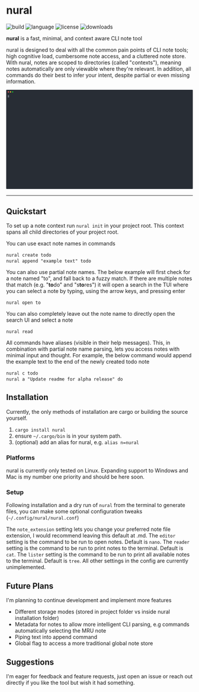 # nural
![build](https://img.shields.io/crates/v/nural) ![language](https://img.shields.io/badge/language-Rust-orange) ![license](https://img.shields.io/github/license/benj-8229/nural) ![downloads](https://img.shields.io/crates/d/nural)

**nural** is a fast, minimal, and context aware CLI note tool


nural is designed to deal with all the common pain points of CLI note tools; high cognitive load, cumbersome note access, and a cluttered note store.
With nural, notes are scoped to directories (called "contexts"), meaning notes automatically are only viewable where they're relevant. In addition, all commands do their best to infer your intent, despite partial or even missing information.

![demo gif](https://raw.githubusercontent.com/benj-8229/nural/6a1574422f22337010a9c1add36fa21f4375867f/repo/demo.svg)

------------

## Quickstart
To set up a note context run `nural init` in your project root. This context spans all child directories of your project root.

You can use exact note names in commands
```
nural create todo
nural append "example text" todo
```

You can also use partial note names. The below example will first check for a note named "to", and fall back to a fuzzy match. If there are multiple notes that match (e.g. "**to**do" and "s**to**res") it will open a search in the TUI where you can select a note by typing, using the arrow keys, and pressing enter
```
nural open to
```

You can also completely leave out the note name to directly open the search UI and select a note
```
nural read
```

All commands have aliases (visible in their help messages). This, in combination with partial note name parsing, lets you access notes with minimal input and thought. For example, the below command would append the example text to the end of the newly created todo note
```
nural c todo
nural a "Update readme for alpha release" do
```

## Installation
Currently, the only methods of installation are cargo or building the source yourself.

1. `cargo install nural`
2. ensure `~/.cargo/bin` is in your system path.
3. (optional) add an alias for nural, e.g. `alias n=nural`

### Platforms
nural is currently only tested on Linux. Expanding support to Windows and Mac is my number one priority and should be here soon.

### Setup
Following installation and a dry run of `nural` from the terminal to generate files, you can make some optional configuration tweaks (`~/.config/nural/nural.conf`)

The `note_extension` setting lets you change your preferred note file extension, I would recommend leaving this default at .md.
The `editor` setting is the command to be run to open notes. Default is `nano`.
The `reader` setting is the command to be run to print notes to the terminal. Default is `cat`.
The `lister` setting is the command to be run to print all available notes to the terminal. Default is `tree`.
All other settings in the config are currently unimplemented.

## Future Plans
I'm planning to continue development and implement more features

- Different storage modes (stored in project folder vs inside nural installation folder)
- Metadata for notes to allow more intelligent CLI parsing, e.g commands automatically selecting the MRU note
- Piping text into append command
- Global flag to access a more traditional global note store


## Suggestions
I'm eager for feedback and feature requests, just open an issue or reach out directly if you like the tool but wish it had something.
